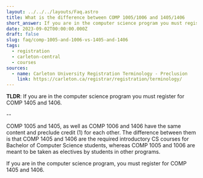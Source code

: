 ```yaml
---
layout: ../../../layouts/Faq.astro
title: What is the difference between COMP 1005/1006 and 1405/1406
short_answer: If you are in the computer science program you must register for COMP 1405 and 1406.
date: 2023-09-02T00:00:00.000Z
draft: false
slug: faq/comp-1005-and-1006-vs-1405-and-1406
tags:
  - registration
  - carleton-central
  - courses
sources:
  - name: Carleton University Registration Terminology - Preclusion
    link: https://carleton.ca/registrar/registration/terminology/
---
```


**TLDR**: If you are in the computer science program you must register for COMP 1405 and 1406.

--

COMP 1005 and 1405, as well as COMP 1006 and 1406 have the same content and preclude credit (1) for each other. The difference between them is that COMP 1405 and 1406 are the required introductory CS courses for Bachelor of Computer Science students, whereas COMP 1005 and 1006 are meant to be taken as electives by students in other programs.

If you are in the computer science program, you must register for COMP 1405 and 1406.
